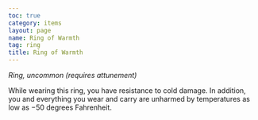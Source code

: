 ```yaml
---
toc: true
category: items
layout: page
name: Ring of Warmth
tag: ring
title: Ring of Warmth 
---
```

_Ring, uncommon (requires attunement)_ 

While wearing this ring, you have resistance to cold damage. In addition, you and everything you wear and carry are unharmed by temperatures as low as −50 degrees Fahrenheit. 
